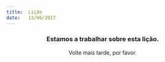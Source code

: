 ```yaml
---
title:  Lição
date:   13/06/2017
---
```


### <center>Estamos a trabalhar sobre esta lição.</center>
<center>Volte mais tarde, por favor.</center>